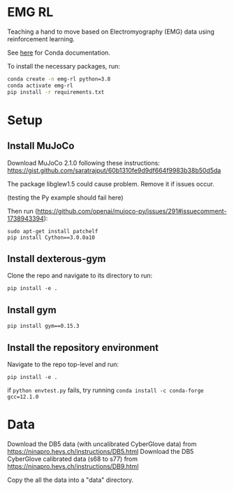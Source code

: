 # EMG RL

Teaching a hand to move based on Electromyography (EMG) data using reinforcement learning.

See [here](https://docs.conda.io/projects/conda/en/latest/user-guide/tasks/manage-environments.html#using-pip-in-an-environment) for Conda documentation.

To install the necessary packages, run:

```bash
conda create -n emg-rl python=3.8
conda activate emg-rl
pip install -r requirements.txt
```

# Setup

## Install MuJoCo

Download MuJoCo 2.1.0 following these instructions: https://gist.github.com/saratrajput/60b1310fe9d9df664f9983b38b50d5da

The package libglew1.5 could cause problem. Remove it if issues occur.

(testing the Py example should fail here)

Then run (https://github.com/openai/mujoco-py/issues/291#issuecomment-1738943394):

```
sudo apt-get install patchelf
pip install Cython==3.0.0a10
```

## Install dexterous-gym

Clone the repo and navigate to its directory to run:

```
pip install -e .
```

## Install gym

```
pip install gym==0.15.3
```

## Install the repository environment

Navigate to the repo top-level and run:

```
pip install -e .
```

if `python envtest.py` fails, try running `conda install -c conda-forge gcc=12.1.0`

# Data

Download the DB5 data (with uncalibrated CyberGlove data) from https://ninapro.hevs.ch/instructions/DB5.html
Download the DB5 CyberGlove calibrated data (s68 to s77) from https://ninapro.hevs.ch/instructions/DB9.html

Copy the all the data into a "data" directory.
